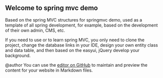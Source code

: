 ## Welcome to spring mvc demo

Based on the spring MVC structures for springmvc demo, used as a template of all spring development, for example, based on the development of their own admin, CMS, etc. 

If you need to use or to learn spring MVC, you only need to clone the project, change the database links in your IDE, design your own entity class and data table, and then based on the easyui, jQuery develop your background.


@author
You can use the [editor on GitHub](https://github.com/Eaglesnjly/yehao_spring_demo/edit/master/README.md) to maintain and preview the content for your website in Markdown files.
